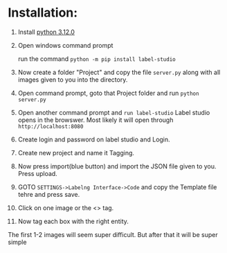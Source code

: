 # Installation: 

1. Install [python 3.12.0](https://www.python.org/ftp/python/3.12.0/python-3.12.0-amd64.exe)
2. Open windows command prompt

   run the command ```python -m pip install label-studio```

3. Now create a folder "Project" and copy the file ```server.py``` along with all images given to you into the directory.  
4. Open command prompt, goto that Project folder and run ```python server.py```
5. Open another command prompt and ```run label-studio```
   Label studio opens in the browswer. Most likely it will open through ```http://localhost:8080```
6. Create login and password on label studio and Login.
7. Create new project and name it Tagging.
8. Now press import(blue button) and import the JSON file given to you. Press upload.
9. GOTO ```SETTINGS->Labelng Interface->Code``` and copy the Template file tehre and press save. 
10. Click on one image or the <> tag. 
11. Now tag each box with the right entity.


The first 1-2 images will seem super difficult. But after that it will be super simple
